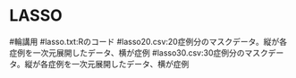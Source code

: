 # LASSO
#輪講用
#lasso.txt:Rのコード
#lasso20.csv:20症例分のマスクデータ。縦が各症例を一次元展開したデータ、横が症例
#lasso30.csv:30症例分のマスクデータ。縦が各症例を一次元展開したデータ、横が症例
